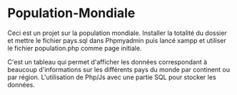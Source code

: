 # Population-Mondiale
Ceci est un projet sur la population mondiale. Installer la totalité du dossier et mettre le fichier pays.sql dans Phpmyadmin puis lancé xampp et utiliser le fichier population.php comme page initiale.

C'est un tableau qui permet d'afficher les données correspondant à beaucoup d'informations sur les différents pays du monde par continent ou par région. L'utilisation de Php/Js avec une partie SQL pour stocker les données.
